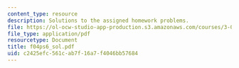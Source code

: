 ```yaml
---
content_type: resource
description: Solutions to the assigned homework problems.
file: https://ol-ocw-studio-app-production.s3.amazonaws.com/courses/3-012-fundamentals-of-materials-science-fall-2005/c2425efc561cab7f16a7f4046bb57684_f04ps6_sol.pdf
file_type: application/pdf
resourcetype: Document
title: f04ps6_sol.pdf
uid: c2425efc-561c-ab7f-16a7-f4046bb57684
---
```

